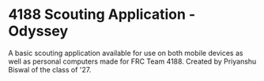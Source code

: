 # 4188 Scouting Application - Odyssey
A basic scouting application available for use on both mobile devices as well as personal computers made for FRC Team 4188. Created by Priyanshu Biswal of the class of '27.
